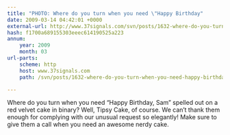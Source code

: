 ```yaml
---
title: "PHOTO: Where do you turn when you need \"Happy Birthday"
date: 2009-03-14 04:42:01 +0000
external-url: http://www.37signals.com/svn/posts/1632-where-do-you-turn-when-you-need-happy-birthday
hash: f1700a689155303eeec614190525a223
annum:
    year: 2009
    month: 03
url-parts:
    scheme: http
    host: www.37signals.com
    path: /svn/posts/1632-where-do-you-turn-when-you-need-happy-birthday

---
```



Where do you turn when you need “Happy Birthday, Sam” spelled out on a red velvet cake in binary? Well, Tipsy Cake, of course. We can’t thank them enough for complying with our unusual request so elegantly! Make sure to give them a call when you need an awesome nerdy cake.

 


